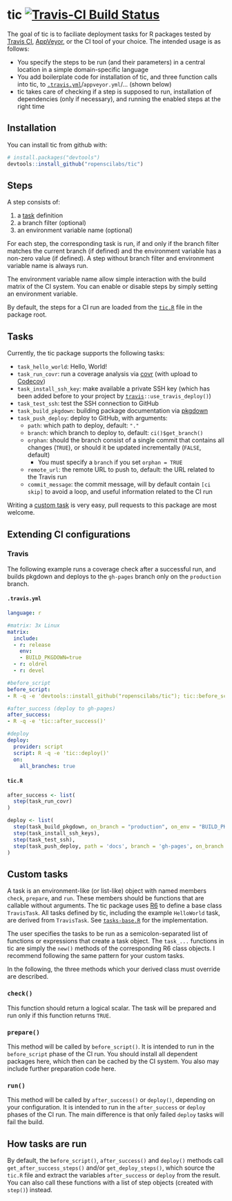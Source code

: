 # tic [![Travis-CI Build Status](https://travis-ci.org/krlmlr/tic.svg?branch=master)](https://travis-ci.org/krlmlr/tic)

The goal of tic is to faciliate deployment tasks for R packages tested by [Travis CI](https://travis-ci.org), [AppVeyor](https://www.appveyor.com/), or the CI tool of your choice.
The intended usage is as follows:
- You specify the steps to be run (and their parameters) in a central location in a simple domain-specific language
- You add boilerplate code for installation of tic, and three function calls into tic, to [`.travis.yml`](#travis)/`appveyor.yml`/... (shown below)
- tic takes care of checking if a step is supposed to run, installation of dependencies (only if necessary), and running the enabled steps at the right time

## Installation

You can install tic from github with:

``` r
# install.packages("devtools")
devtools::install_github("ropenscilabs/tic")
```


## Steps

A step consists of:

1. a [task](#tasks) definition
2. a branch filter (optional)
3. an environment variable name (optional)

For each step, the corresponding task is run, if and only if the branch filter matches the current branch (if defined) and the environment variable has a non-zero value (if defined).
A step without branch filter and environment variable name is always run.

The environment variable name allow simple interaction with the build matrix of the CI system.
You can enable or disable steps by simply setting an environment variable.

By default, the steps for a CI run are loaded from the [`tic.R`](https://github.com/krlmlr/tic/blob/master/tic.R) file in the package root.


## Tasks

Currently, the tic package supports the following tasks:

- `task_hello_world`: Hello, World!
- `task_run_covr`: run a coverage analysis via [covr](https://github.com/jimhester/covr) (with upload to [Codecov](https://codecov.io/gh))
- `task_install_ssh_key`: make available a private SSH key (which has been added before to your project by [`travis`](https://github.com/ropenscilabs/travis)`::use_travis_deploy()`)
- `task_test_ssh`: test the SSH connection to GitHub
- `task_build_pkgdown`: building package documentation via [pkgdown](https://github.com/hadley/pkgdown)
- `task_push_deploy`: deploy to GitHub, with arguments:
    - `path`: which path to deploy, default: `"."`
    - `branch`: which branch to deploy to, default: `ci()$get_branch()`
    - `orphan`: should the branch consist of a single commit that contains all changes (`TRUE`), or should it be updated incrementally (`FALSE`, default)
        - You must specify a `branch` if you set `orphan = TRUE`
    - `remote_url`: the remote URL to push to, default: the URL related to the Travis run
    - `commit_message`: the commit message, will by default contain `[ci skip]` to avoid a loop, and useful information related to the CI run

Writing a [custom task](#custom-tasks) is very easy, pull requests to this package are most welcome.


## Extending CI configurations

### Travis

The following example runs a coverage check after a successful run, and builds pkgdown and deploys to the `gh-pages` branch only on the `production` branch.


#### `.travis.yml`

```yml
language: r

#matrix: 3x Linux
matrix:
  include:
  - r: release
    env:
    - BUILD_PKGDOWN=true
  - r: oldrel
  - r: devel

#before_script
before_script:
- R -q -e 'devtools::install_github("ropenscilabs/tic"); tic::before_script()'

#after_success (deploy to gh-pages)
after_success:
- R -q -e 'tic::after_success()'

#deploy
deploy:
  provider: script
  script: R -q -e 'tic::deploy()'
  on:
    all_branches: true
```

#### `tic.R`

```r
after_success <- list(
  step(task_run_covr)
)

deploy <- list(
  step(task_build_pkgdown, on_branch = "production", on_env = "BUILD_PKGDOWN"),
  step(task_install_ssh_keys),
  step(task_test_ssh),
  step(task_push_deploy, path = 'docs', branch = 'gh-pages', on_branch = 'production', on_env = "BUILD_PKGDOWN")
)
```


## Custom tasks

A task is an environment-like (or list-like) object with named members `check`, `prepare`, and `run`.
These members should be functions that are callable without arguments.
The tic package uses [R6](https://github.com/wch/R6) to define a base class `TravisTask`.
All tasks defined by tic, including the example `HelloWorld` task, are derived from `TravisTask`.
See [`tasks-base.R`](https://github.com/krlmlr/tic/blob/master/R/tasks-base.R) for the implementation.

The user specifies the tasks to be run as a semicolon-separated list of functions or expressions that create a task object.
The `task_...` functions in tic are simply the `new()` methods of the corresponding R6 class objects.
I recommend following the same pattern for your custom tasks.

In the following, the three methods which your derived class must override are described.

### `check()`

This function should return a logical scalar.
The task will be prepared and run only if this function returns `TRUE`.


### `prepare()`

This method will be called by `before_script()`.
It is intended to run in the `before_script` phase of the CI run.
You should install all dependent packages here, which then can be cached by the CI system.
You also may include further preparation code here.


### `run()`

This method will be called by `after_success()` or `deploy()`,
depending on your configuration.
It is intended to run in the `after_success` or `deploy` phases of the CI run.
The main difference is that only failed `deploy` tasks will fail the build.


## How tasks are run

By default, the `before_script()`, `after_success()` and `deploy()` methods call `get_after_success_steps()` and/or `get_deploy_steps()`, which source the `tic.R` file and extract the variables `after_success` or `deploy` from the result.
You can also call these functions with a list of step objects (created with `step()`) instead.
